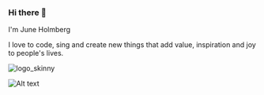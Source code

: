 ### Hi there 👋
I'm June Holmberg

I love to code, sing and create new things that add value, inspiration and joy to people's lives. 

![logo_skinny](https://user-images.githubusercontent.com/94821167/158718513-5205b928-c889-44ce-b8ac-a03114d66c8f.png)

![Alt text](https://user-images.githubusercontent.com/94821167/158840316-43c434d5-5de9-46db-a4c0-28330923495f.svg)



<!--
**jmch-git/jmch-git** is a ✨ _special_ ✨ repository because its `README.md` (this file) appears on your GitHub profile.

Here are some ideas to get you started:

- 🔭 I’m currently working on ...
- 🌱 I’m currently learning ...
- 👯 I’m looking to collaborate on ...
- 🤔 I’m looking for help with ...
- 💬 Ask me about ...
- 📫 How to reach me: ...
- 😄 Pronouns: ...
- ⚡ Fun fact: ...
-->
